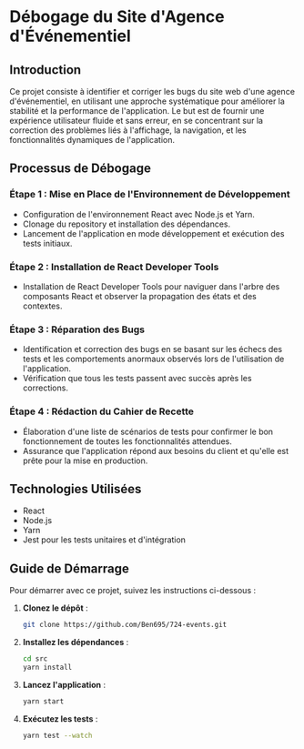 # Débogage du Site d'Agence d'Événementiel

## Introduction

Ce projet consiste à identifier et corriger les bugs du site web d'une agence d'événementiel, en utilisant une approche systématique pour améliorer la stabilité et la performance de l'application. Le but est de fournir une expérience utilisateur fluide et sans erreur, en se concentrant sur la correction des problèmes liés à l'affichage, la navigation, et les fonctionnalités dynamiques de l'application.

## Processus de Débogage

### Étape 1 : Mise en Place de l'Environnement de Développement

- Configuration de l'environnement React avec Node.js et Yarn.
- Clonage du repository et installation des dépendances.
- Lancement de l'application en mode développement et exécution des tests initiaux.

### Étape 2 : Installation de React Developer Tools

- Installation de React Developer Tools pour naviguer dans l'arbre des composants React et observer la propagation des états et des contextes.

### Étape 3 : Réparation des Bugs

- Identification et correction des bugs en se basant sur les échecs des tests et les comportements anormaux observés lors de l'utilisation de l'application.
- Vérification que tous les tests passent avec succès après les corrections.

### Étape 4 : Rédaction du Cahier de Recette

- Élaboration d'une liste de scénarios de tests pour confirmer le bon fonctionnement de toutes les fonctionnalités attendues.
- Assurance que l'application répond aux besoins du client et qu'elle est prête pour la mise en production.

## Technologies Utilisées

- React
- Node.js
- Yarn
- Jest pour les tests unitaires et d'intégration

## Guide de Démarrage

Pour démarrer avec ce projet, suivez les instructions ci-dessous :

1. **Clonez le dépôt** :

    ```bash
    git clone https://github.com/Ben695/724-events.git
    ```

2. **Installez les dépendances** :

    ```bash
    cd src
    yarn install
    ```

3. **Lancez l'application** :

    ```bash
    yarn start
    ```

4. **Exécutez les tests** :

    ```bash
    yarn test --watch
    ```


